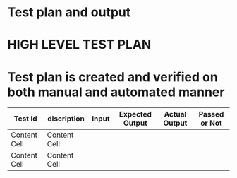 # Test plan and output
# HIGH LEVEL TEST PLAN
# Test plan is created and verified on both manual and automated manner

| Test Id  | discription | Input | Expected Output | Actual Output | Passed or Not |
| ------------- | ------------- | ------------- | ---------- | -------- | --------- |
| Content Cell  | Content Cell  |
| Content Cell  | Content Cell  |
